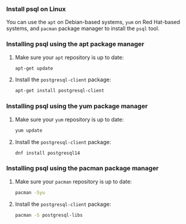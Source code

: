 ### Install psql on Linux

You can use the `apt` on Debian-based systems, `yum` on Red Hat-based systems,
and `pacman` package manager to install the `psql` tool.

<Tabs label="install psql">

<Tab title="Debian">

<Procedure>

### Installing psql using the apt package manager

1.  Make sure your `apt` repository is up to date:

    ```bash
    apt-get update
    ```

1.  Install the `postgresql-client` package:

    ```bash
    apt-get install postgresql-client
    ```

</Procedure>

</Tab>

<Tab title="Red Hat">

<Procedure>

### Installing psql using the yum package manager

1.  Make sure your `yum` repository is up to date:

    ```bash
    yum update
    ```

1.  Install the `postgresql-client` package:

    ```bash
    dnf install postgresql14
    ```

</Procedure>

</Tab>

<Tab title="ArchLinux">

<Procedure>

### Installing psql using the pacman package manager

1.  Make sure your `pacman` repository is up to date:

    ```bash
    pacman -Syu
    ```

1.  Install the `postgresql-client` package:

    ```bash
    pacman -S postgresql-libs
    ```

</Procedure>

</Tab>

</Tabs>
